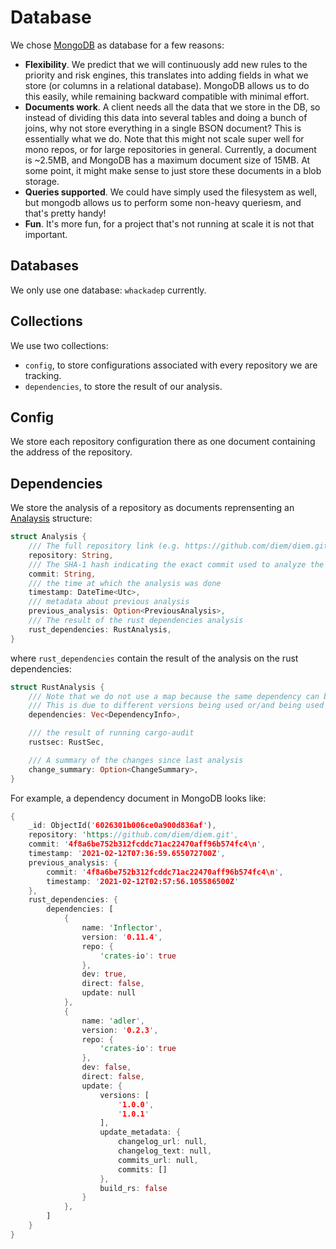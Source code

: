 # Database

We chose [MongoDB](https://www.mongodb.com/) as database for a few reasons:

* **Flexibility**. We predict that we will continuously add new rules to the priority and risk engines, this translates into adding fields in what we store (or columns in a relational database). MongoDB allows us to do this easily, while remaining backward compatible with minimal effort.
* **Documents work**. A client needs all the data that we store in the DB, so instead of dividing this data into several tables and doing a bunch of joins, why not store everything in a single BSON document? This is essentially what we do. Note that this might not scale super well for mono repos, or for large repositories in general. Currently, a document is ~2.5MB, and MongoDB has a maximum document size of 15MB. At some point, it might make sense to just store these documents in a blob storage.
* **Queries supported**. We could have simply used the filesystem as well, but mongodb allows us to perform some non-heavy queriesm, and that's pretty handy!
* **Fun**. It's more fun, for a project that's not running at scale it is not that important.

## Databases

We only use one database: `whackadep` currently.


## Collections

We use two collections:

* `config`, to store configurations associated with every repository we are tracking.
* `dependencies`, to store the result of our analysis.
## Config

We store each repository configuration there as one document containing the address of the repository.

## Dependencies

We store the analysis of a repository as documents reprensenting an [Analaysis](https://github.com/diem/whackadep/blob/main/web-backend/metrics/src/analysis.rs#L19) structure:

```rust
struct Analysis {
    /// The full repository link (e.g. https://github.com/diem/diem.git)
    repository: String,
    /// The SHA-1 hash indicating the exact commit used to analyze the given repository.
    commit: String,
    /// the time at which the analysis was done
    timestamp: DateTime<Utc>,
    /// metadata about previous analysis
    previous_analysis: Option<PreviousAnalysis>,
    /// The result of the rust dependencies analysis
    rust_dependencies: RustAnalysis,
}
```

where `rust_dependencies` contain the result of the analysis on the rust dependencies:

```rust
struct RustAnalysis {
    /// Note that we do not use a map because the same dependency can be seen several times.
    /// This is due to different versions being used or/and being used directly and indirectly (transitively).
    dependencies: Vec<DependencyInfo>,

    /// the result of running cargo-audit
    rustsec: RustSec,

    /// A summary of the changes since last analysis
    change_summary: Option<ChangeSummary>,
}
```

For example, a dependency document in MongoDB looks like:

```rust
{
    _id: ObjectId('6026301b006ce0a900d836af'),
    repository: 'https://github.com/diem/diem.git',
    commit: '4f8a6be752b312fcddc71ac22470aff96b574fc4\n',
    timestamp: '2021-02-12T07:36:59.655072700Z',
    previous_analysis: {
        commit: '4f8a6be752b312fcddc71ac22470aff96b574fc4\n',
        timestamp: '2021-02-12T02:57:56.105586500Z'
    },
    rust_dependencies: {
        dependencies: [
            {
                name: 'Inflector',
                version: '0.11.4',
                repo: {
                    'crates-io': true
                },
                dev: true,
                direct: false,
                update: null
            },
            {
                name: 'adler',
                version: '0.2.3',
                repo: {
                    'crates-io': true
                },
                dev: false,
                direct: false,
                update: {
                    versions: [
                        '1.0.0',
                        '1.0.1'
                    ],
                    update_metadata: {
                        changelog_url: null,
                        changelog_text: null,
                        commits_url: null,
                        commits: []
                    },
                    build_rs: false
                }
            },
        ]
    }
}
```
